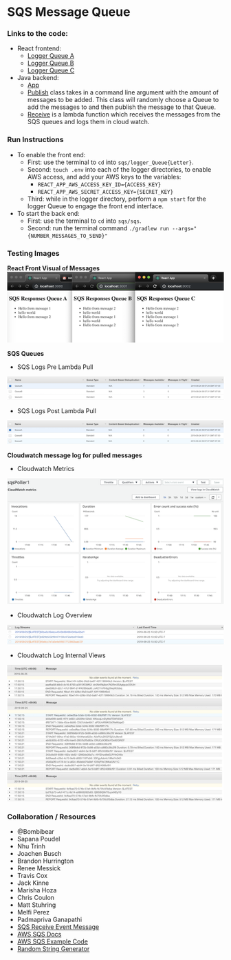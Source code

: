 # SQS Message Queue

### Links to the code:
* React frontend:
  * [Logger Queue A](./logger_QueueA/src/app.js)
  * [Logger Queue B](./logger_QueueB/src/app.js)
  * [Logger Queue C](./logger_QueueC/src/app.js)
* Java backend:
  * [App](./sqs/src/main/java/sqs/App.java)
  * [Publish](./sqs/src/main/java/sqs/Publish.java) class takes in a command line argument with the amount of messages to be added. This class will randomly choose a Queue to add the messages to and then publish the message to that Queue.
  * [Receive](./sqs/src/main/java/sqs/Receive.java) is a lambda function which receives the messages from the SQS queues and logs them in cloud watch.

### Run Instructions
* To enable the front end:
  * First: use the terminal to `cd` into `sqs/logger_Queue{Letter}`.
  * Second: `touch .env` into each of the logger directories, to enable AWS access, and add your AWS keys to the variables:
    * `REACT_APP_AWS_ACCESS_KEY_ID={ACCESS_KEY}`
    * `REACT_APP_AWS_SECRET_ACCESS_KEY={SECRET_KEY}`
  * Third: while in the logger directory, perform a `npm start` for the logger Queue to engage the front end interface.
* To start the back end:
  * First: use the terminal to `cd` into `sqs/sqs`.
  * Second: run the terminal command `./gradlew run --args="{NUMBER_MESSAGES_TO_SEND}"`

### Testing Images
**React Front Visual of Messages**
![front end results](./assets/queue_test.png)

**SQS Queues**
* SQS Logs Pre Lambda Pull

![sqs queues pre lambda](./assets/sqs_queues_pre.png)

* SQS Logs Post Lambda Pull

![sqs queues post lambda](./assets/sqs_queues_post.png)

**Cloudwatch message log for pulled messages**
* Cloudwatch Metrics

![cloudwatch metrics](./assets/cloudwatch_metrics.png)

* Cloudwatch Log Overview

![cloudwatch overview](./assets/cloudwatch_overview.png)

* Cloudwatch Log Internal Views

![cloudwatch queue log1](./assets/cloudwatch_log1.png)
![cloudwatch queue log2](./assets/cloudwatch_log2.png)
![cloudwatch queue log3](./assets/cloudwatch_log3.png)

### Collaboration / Resources
* @Bombibear
* Sapana Poudel
* Nhu Trinh
* Joachen Busch
* Brandon Hurrington
* Renee Messick
* Travis Cox
* Jack Kinne
* Marisha Hoza
* Chris Coulon
* Matt Stuhring
* Melfi Perez
* Padmapriva Ganapathi
* [SQS Receive Event Message](https://docs.aws.amazon.com/lambda/latest/dg/with-sqs-create-package.html)
* [AWS SQS Docs](https://docs.aws.amazon.com/sdk-for-java/v1/developer-guide/examples-sqs-message-queues.html)
* [AWS SQS Example Code](https://github.com/awsdocs/aws-doc-sdk-examples/blob/master/java/example_code/sqs/src/main/java/aws/example/sqs/UsingQueues.java)
* [Random String Generator](https://www.geeksforgeeks.org/generate-random-string-of-given-size-in-java/)
